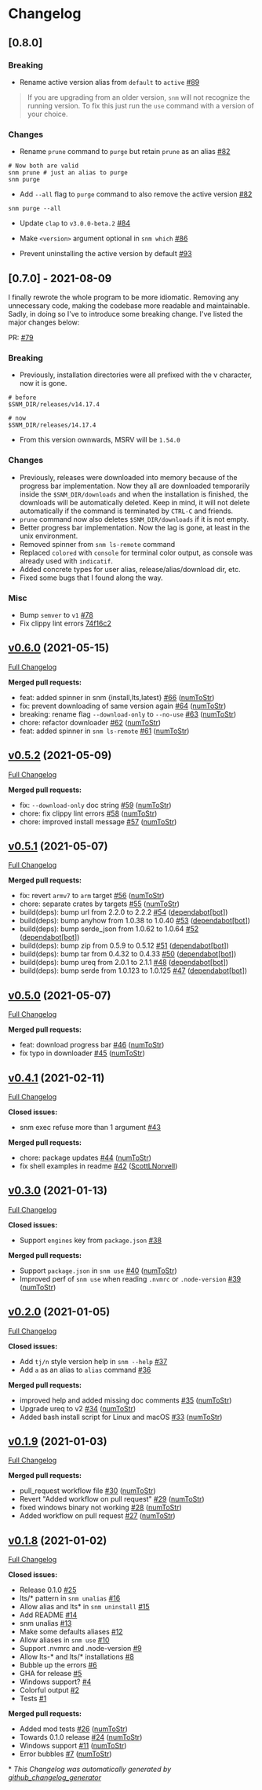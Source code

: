 # Changelog

## [0.8.0]

### Breaking

-   Rename active version alias from `default` to `active` [#89](https://github.com/numToStr/snm/pull/89)

> If you are upgrading from an older version, `snm` will not recognize the running version. To fix this just run the `use` command with a version of your choice.

### Changes

-   Rename `prune` command to `purge` but retain `prune` as an alias [#82](https://github.com/numToStr/snm/pull/82)

```shell
# Now both are valid
snm prune # just an alias to purge
snm purge
```

-   Add `--all` flag to `purge` command to also remove the active version [#82](https://github.com/numToStr/snm/pull/82)

```shell
snm purge --all
```

-   Update `clap` to `v3.0.0-beta.2` [#84](https://github.com/numToStr/snm/pull/84)

-   Make `<version>` argument optional in `snm which` [#86](https://github.com/numToStr/snm/pull/86)

-   Prevent uninstalling the active version by default [#93](https://github.com/numToStr/snm/pull/93)

## [0.7.0] - 2021-08-09

I finally rewrote the whole program to be more idiomatic. Removing any unnecessary code, making the codebase more readable and maintainable. Sadly, in doing so I've to introduce some breaking change. I've listed the major changes below:

PR: [#79](https://github.com/numToStr/snm/pull/79)

### Breaking

-   Previously, installation directories were all prefixed with the v character, now it is gone.

```shell
# before
$SNM_DIR/releases/v14.17.4

# now
$SNM_DIR/releases/14.17.4
```

-   From this version ownwards, MSRV will be `1.54.0`

### Changes

-   Previously, releases were downloaded into memory because of the progress bar implementation. Now they all are downloaded temporarily inside the `$SNM_DIR/downloads` and when the installation is finished, the downloads will be automatically deleted. Keep in mind, it will not delete automatically if the command is terminated by `CTRL-C` and friends.
-   `prune` command now also deletes `$SNM_DIR/downloads` if it is not empty.
-   Better progress bar implementation. Now the lag is gone, at least in the unix environment.
-   Removed spinner from `snm ls-remote` command
-   Replaced `colored` with `console` for terminal color output, as console was already used with `indicatif`.
-   Added concrete types for user alias, release/alias/download dir, etc.
-   Fixed some bugs that I found along the way.

### Misc

-   Bump `semver` to `v1` [#78](https://github.com/numToStr/snm/pull/78)
-   Fix clippy lint errors [74f16c2](https://github.com/numToStr/snm/commit/74f16c2fe631839a7013fb09fc4b150992650646)

## [v0.6.0](https://github.com/numtostr/snm/tree/v0.6.0) (2021-05-15)

[Full Changelog](https://github.com/numtostr/snm/compare/v0.5.2...v0.6.0)

**Merged pull requests:**

-   feat: added spinner in snm {install,lts,latest} [\#66](https://github.com/numToStr/snm/pull/66) ([numToStr](https://github.com/numToStr))
-   fix: prevent downloading of same version again [\#64](https://github.com/numToStr/snm/pull/64) ([numToStr](https://github.com/numToStr))
-   breaking: rename flag `--download-only` to `--no-use` [\#63](https://github.com/numToStr/snm/pull/63) ([numToStr](https://github.com/numToStr))
-   chore: refactor downloader [\#62](https://github.com/numToStr/snm/pull/62) ([numToStr](https://github.com/numToStr))
-   feat: added spinner in `snm ls-remote` [\#61](https://github.com/numToStr/snm/pull/61) ([numToStr](https://github.com/numToStr))

## [v0.5.2](https://github.com/numtostr/snm/tree/v0.5.2) (2021-05-09)

[Full Changelog](https://github.com/numtostr/snm/compare/v0.5.1...v0.5.2)

**Merged pull requests:**

-   fix: `--download-only` doc string [\#59](https://github.com/numToStr/snm/pull/59) ([numToStr](https://github.com/numToStr))
-   chore: fix clippy lint errors [\#58](https://github.com/numToStr/snm/pull/58) ([numToStr](https://github.com/numToStr))
-   chore: improved install message [\#57](https://github.com/numToStr/snm/pull/57) ([numToStr](https://github.com/numToStr))

## [v0.5.1](https://github.com/numtostr/snm/tree/v0.5.1) (2021-05-07)

[Full Changelog](https://github.com/numtostr/snm/compare/v0.5.0...v0.5.1)

**Merged pull requests:**

-   fix: revert `armv7` to `arm` target [\#56](https://github.com/numToStr/snm/pull/56) ([numToStr](https://github.com/numToStr))
-   chore: separate crates by targets [\#55](https://github.com/numToStr/snm/pull/55) ([numToStr](https://github.com/numToStr))
-   build\(deps\): bump url from 2.2.0 to 2.2.2 [\#54](https://github.com/numToStr/snm/pull/54) ([dependabot[bot]](https://github.com/apps/dependabot))
-   build\(deps\): bump anyhow from 1.0.38 to 1.0.40 [\#53](https://github.com/numToStr/snm/pull/53) ([dependabot[bot]](https://github.com/apps/dependabot))
-   build\(deps\): bump serde_json from 1.0.62 to 1.0.64 [\#52](https://github.com/numToStr/snm/pull/52) ([dependabot[bot]](https://github.com/apps/dependabot))
-   build\(deps\): bump zip from 0.5.9 to 0.5.12 [\#51](https://github.com/numToStr/snm/pull/51) ([dependabot[bot]](https://github.com/apps/dependabot))
-   build\(deps\): bump tar from 0.4.32 to 0.4.33 [\#50](https://github.com/numToStr/snm/pull/50) ([dependabot[bot]](https://github.com/apps/dependabot))
-   build\(deps\): bump ureq from 2.0.1 to 2.1.1 [\#48](https://github.com/numToStr/snm/pull/48) ([dependabot[bot]](https://github.com/apps/dependabot))
-   build\(deps\): bump serde from 1.0.123 to 1.0.125 [\#47](https://github.com/numToStr/snm/pull/47) ([dependabot[bot]](https://github.com/apps/dependabot))

## [v0.5.0](https://github.com/numtostr/snm/tree/v0.5.0) (2021-05-07)

[Full Changelog](https://github.com/numtostr/snm/compare/v0.4.1...v0.5.0)

**Merged pull requests:**

-   feat: download progress bar [\#46](https://github.com/numToStr/snm/pull/46) ([numToStr](https://github.com/numToStr))
-   fix typo in downloader [\#45](https://github.com/numToStr/snm/pull/45) ([numToStr](https://github.com/numToStr))

## [v0.4.1](https://github.com/numtostr/snm/tree/v0.4.1) (2021-02-11)

[Full Changelog](https://github.com/numtostr/snm/compare/v0.3.0...v0.4.1)

**Closed issues:**

-   snm exec refuse more than 1 argument [\#43](https://github.com/numToStr/snm/issues/43)

**Merged pull requests:**

-   chore: package updates [\#44](https://github.com/numToStr/snm/pull/44) ([numToStr](https://github.com/numToStr))
-   fix shell examples in readme [\#42](https://github.com/numToStr/snm/pull/42) ([ScottLNorvell](https://github.com/ScottLNorvell))

## [v0.3.0](https://github.com/numtostr/snm/tree/v0.3.0) (2021-01-13)

[Full Changelog](https://github.com/numtostr/snm/compare/v0.2.0...v0.3.0)

**Closed issues:**

-   Support `engines` key from `package.json` [\#38](https://github.com/numToStr/snm/issues/38)

**Merged pull requests:**

-   Support `package.json` in `snm use` [\#40](https://github.com/numToStr/snm/pull/40) ([numToStr](https://github.com/numToStr))
-   Improved perf of `snm use` when reading `.nvmrc` or `.node-version` [\#39](https://github.com/numToStr/snm/pull/39) ([numToStr](https://github.com/numToStr))

## [v0.2.0](https://github.com/numtostr/snm/tree/v0.2.0) (2021-01-05)

[Full Changelog](https://github.com/numtostr/snm/compare/v0.1.9...v0.2.0)

**Closed issues:**

-   Add `tj/n` style version help in `snm --help` [\#37](https://github.com/numToStr/snm/issues/37)
-   Add `a` as an alias to `alias` command [\#36](https://github.com/numToStr/snm/issues/36)

**Merged pull requests:**

-   improved help and added missing doc comments [\#35](https://github.com/numToStr/snm/pull/35) ([numToStr](https://github.com/numToStr))
-   Upgrade ureq to v2 [\#34](https://github.com/numToStr/snm/pull/34) ([numToStr](https://github.com/numToStr))
-   Added bash install script for Linux and macOS [\#33](https://github.com/numToStr/snm/pull/33) ([numToStr](https://github.com/numToStr))

## [v0.1.9](https://github.com/numtostr/snm/tree/v0.1.9) (2021-01-03)

[Full Changelog](https://github.com/numtostr/snm/compare/v0.1.8...v0.1.9)

**Merged pull requests:**

-   pull_request workflow file [\#30](https://github.com/numToStr/snm/pull/30) ([numToStr](https://github.com/numToStr))
-   Revert "Added workflow on pull request" [\#29](https://github.com/numToStr/snm/pull/29) ([numToStr](https://github.com/numToStr))
-   fixed windows binary not working [\#28](https://github.com/numToStr/snm/pull/28) ([numToStr](https://github.com/numToStr))
-   Added workflow on pull request [\#27](https://github.com/numToStr/snm/pull/27) ([numToStr](https://github.com/numToStr))

## [v0.1.8](https://github.com/numtostr/snm/tree/v0.1.8) (2021-01-02)

[Full Changelog](https://github.com/numtostr/snm/compare/e3cd4480038682a828a16a0e48f5f5bafe1b1684...v0.1.8)

**Closed issues:**

-   Release 0.1.0 [\#25](https://github.com/numToStr/snm/issues/25)
-   lts/\* pattern in `snm unalias` [\#16](https://github.com/numToStr/snm/issues/16)
-   Allow alias and lts\* in `snm uninstall` [\#15](https://github.com/numToStr/snm/issues/15)
-   Add README [\#14](https://github.com/numToStr/snm/issues/14)
-   snm unalias [\#13](https://github.com/numToStr/snm/issues/13)
-   Make some defaults aliases [\#12](https://github.com/numToStr/snm/issues/12)
-   Allow aliases in `snm use` [\#10](https://github.com/numToStr/snm/issues/10)
-   Support .nvmrc and .node-version [\#9](https://github.com/numToStr/snm/issues/9)
-   Allow lts-\* and lts/\* installations [\#8](https://github.com/numToStr/snm/issues/8)
-   Bubble up the errors [\#6](https://github.com/numToStr/snm/issues/6)
-   GHA for release [\#5](https://github.com/numToStr/snm/issues/5)
-   Windows support? [\#4](https://github.com/numToStr/snm/issues/4)
-   Colorful output [\#2](https://github.com/numToStr/snm/issues/2)
-   Tests [\#1](https://github.com/numToStr/snm/issues/1)

**Merged pull requests:**

-   Added mod tests [\#26](https://github.com/numToStr/snm/pull/26) ([numToStr](https://github.com/numToStr))
-   Towards 0.1.0 release [\#24](https://github.com/numToStr/snm/pull/24) ([numToStr](https://github.com/numToStr))
-   Windows support [\#11](https://github.com/numToStr/snm/pull/11) ([numToStr](https://github.com/numToStr))
-   Error bubbles [\#7](https://github.com/numToStr/snm/pull/7) ([numToStr](https://github.com/numToStr))

\* _This Changelog was automatically generated by [github_changelog_generator](https://github.com/github-changelog-generator/github-changelog-generator)_
